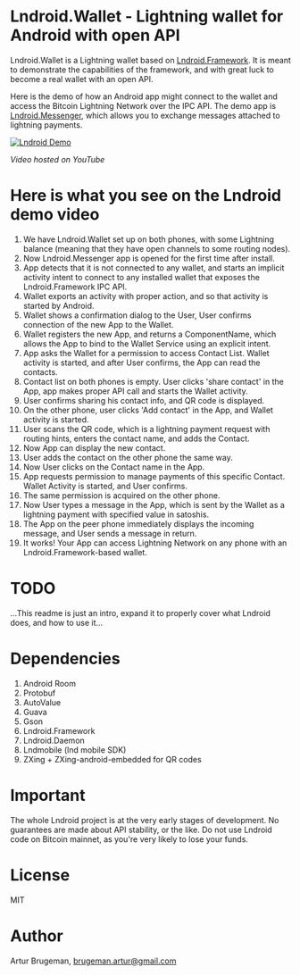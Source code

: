 Lndroid.Wallet - Lightning wallet for Android with open API
===========================================================

Lndroid.Wallet is a Lightning wallet based on [Lndroid.Framework](https://github.com/lndroid/lndroid-framework/). It is meant to demonstrate the capabilities of the framework, and with great luck to become a real wallet with an open API.

Here is the demo of how an Android app might connect to the wallet and access the Bitcoin Lightning Network over the IPC API. The demo app is [Lndroid.Messenger](https://github.com/lndroid/lndroid-messenger/), which allows you to exchange messages attached to lightning payments.

[![Lndroid Demo](http://img.youtube.com/vi/bF-1QxFTvHU/0.jpg)](https://www.youtube.com/watch?v=bF-1QxFTvHU "Lndroid Demo")

*Video hosted on YouTube*

# Here is what you see on the Lndroid demo video

1. We have Lndroid.Wallet set up on both phones, with some Lightning balance (meaning that they have open channels to some routing nodes).
2. Now Lndroid.Messenger app is opened for the first time after install.
3. App detects that it is not connected to any wallet, and starts an implicit activity intent to connect to any installed wallet that exposes the Lndroid.Framework IPC API. 
4. Wallet exports an activity with proper action, and so that activity is started by Android.
5. Wallet shows a confirmation dialog to the User, User confirms connection of the new App to the Wallet.
6. Wallet registers the new App, and returns a ComponentName, which allows the App to bind to the Wallet Service using an explicit intent.
7. App asks the Wallet for a permission to access Contact List. Wallet activity is started, and after User confirms, the App can read the contacts.
8. Contact list on both phones is empty. User clicks 'share contact' in the App, app makes proper API call and starts the Wallet activity.
9. User confirms sharing his contact info, and QR code is displayed.
10. On the other phone, user clicks 'Add contact' in the App, and Wallet activity is started.
11. User scans the QR code, which is a lightning payment request with routing hints, enters the contact name, and adds the Contact.
12. Now App can display the new contact.
13. User adds the contact on the other phone the same way.
14. Now User clicks on the Contact name in the App.
15. App requests permission to manage payments of this specific Contact. Wallet Activity is started, and User confirms.
16. The same permission is acquired on the other phone.
17. Now User types a message in the App, which is sent by the Wallet as a lightning payment with specified value in satoshis.
18. The App on the peer phone immediately displays the incoming message, and User sends a message in return.
19. It works! Your App can access Lightning Network on any phone with an Lndroid.Framework-based wallet.

# TODO

...This readme is just an intro, expand it to properly cover what Lndroid does, and how to use it...

# Dependencies

1. Android Room
2. Protobuf
3. AutoValue
4. Guava
5. Gson
6. Lndroid.Framework
7. Lndroid.Daemon
8. Lndmobile (lnd mobile SDK)
9. ZXing + ZXing-android-embedded for QR codes

# Important

The whole Lndroid project is at the very early stages of development. No guarantees are made about API stability, or the like. Do not use Lndroid code on Bitcoin mainnet, as you're very likely to lose your funds.

# License

MIT

# Author

Artur Brugeman, brugeman.artur@gmail.com
